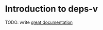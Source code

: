 # Introduction to deps-v

TODO: write [great documentation](http://jacobian.org/writing/what-to-write/)
